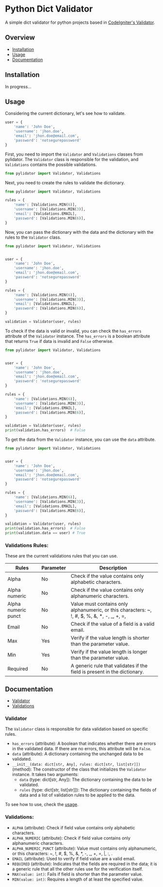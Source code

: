 # Python Dict Validator

A simple dict validator for python projects based in [CodeIgniter's Validator](https://codeigniter4.github.io/userguide/libraries/validation.html).

## Overview

- [Installation](#installation)
- [Usage](#usage)
- [Documentation](#documentation)

## Installation

In progress...

## Usage

Considering the current dictionary, let's see how to validate.

```python
user = {
    'name': 'John Doe',
    'username': 'jhon.doe',
    'email': 'jhon.doe@email.com',
    'password': 'notsegurepassword'
}
```

First, you need to import the `Validator` and `Validations` classes from pylidator. The `Validator` class is responsible for the validation, and `Validations` contains the possible validations.

```python
from pylidator import Validator, Validations
```

Next, you need to create the rules to validate the dictionary.

```python
from pylidator import Validator, Validations

rules = {
    'name': [Validations.MIN(6)],
    'username': [Validations.MIN(3)],
    'email': [Validations.EMAIL],
    'password': [Validations.MIN(6)],
}
```

Now, you can pass the dictionary with the data and the dictionary with the rules to the `Validator` class.

```python
from pylidator import Validator, Validations


user = {
    'name': 'John Doe',
    'username': 'jhon.doe',
    'email': 'jhon.doe@email.com',
    'password': 'notsegurepassword'
}

rules = {
    'name': [Validations.MIN(6)],
    'username': [Validations.MIN(3)],
    'email': [Validations.EMAIL],
    'password': [Validations.MIN(6)],
}

validation = Validator(user, rules)
```

To check if the data is valid or invalid, you can check the `has_errors` attribute of the `Validator` instance. The `has_errors` is a boolean attribute that returns `True` if data is invalid and `False` otherwise.

```python
from pylidator import Validator, Validations


user = {
    'name': 'John Doe',
    'username': 'jhon.doe',
    'email': 'jhon.doe@email.com',
    'password': 'notsegurepassword'
}

rules = {
    'name': [Validations.MIN(6)],
    'username': [Validations.MIN(3)],
    'email': [Validations.EMAIL],
    'password': [Validations.MIN(6)],
}

validation = Validator(user, rules)
print(validation.has_errors)  # False
```

To get the data from the `Validator` instance, you can use the `data` attribute.

```python
from pylidator import Validator, Validations


user = {
    'name': 'John Doe',
    'username': 'jhon.doe',
    'email': 'jhon.doe@email.com',
    'password': 'notsegurepassword'
}

rules = {
    'name': [Validations.MIN(6)],
    'username': [Validations.MIN(3)],
    'email': [Validations.EMAIL],
    'password': [Validations.MIN(6)],
}

validation = Validator(user, rules)
print(validation.has_errors)  # False
print(validation.data == user) # True
```

### Validations Rules:

These are the current validations rules that you can use.

| Rules | Parameter | Description |
| --- | --- | --- |
| Alpha | No | Check if the value contains only alphabetic characters. |
| Alpha numeric | No | Check if the value contains only alphanumeric characters. |
| Alpha numeric punct | No | Value must contains only alphanumeric, or this characters: ~, !, #, $, %, &, *, -, _, +, =, |, :, . |
| Email | No | Check if the value of a field is a valid email. |
| Max | Yes | Verify if the value length is shorter than the parameter value. |
| Min | Yes | Verify if the value length is longer than the parameter value. |
| Required | No | A generic rule that validates if the field is present in the dictionary. |

## Documentation

- [Validator](#validator)
- [Validations](#validations)

### Validator

The `Validator` class is responsible for data validation based on specific rules.

- `has_errors` (attribute): A boolean that indicates whether there are errors in the validated data. If there are no errors, this attribute will be `False`.
- `data` (attribute): A dictionary containing the unchanged data to be validated.
- `__init__(data: dict[str, Any], rules: dict[str, list[str]])` (method): The constructor of the class that initializes the `Validator` instance. It takes two arguments:
  - `data` (type: dict[str, Any]): The dictionary containing the data to be validated.
  - `rules` (type: dict[str, list[str]]): The dictionary containing the fields of data and a list of validation rules to be applied to the data.

To see how to use, check the [usage](#usage).

### Validations:

- `ALPHA` (attribute): Check if field value contains only alphabetic characters.
- `ALPHA_NUMERIC` (attribute): Check if field value contains only alphanumeric characters.
- `ALPHA_NUMERIC_PUNCT` (attribute): Value must contains only alphanumeric, or this characters: ~, !, #, $, %, &, *, -, _, +, =, |, :, .
- `EMAIL` (attribute): Used to verify if field value are a valid email.
- `REQUIRED` (attribute): Indicates that the fields are required in the data; it is a generic rule that all the other rules use for the verification itself.
- `MAX(value: int)`: Fails if field is shorter than the parameter value.
- `MIN(value: int)`: Requires a length of at least the specified value.
